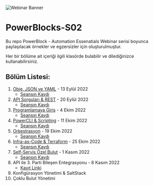 ![Webinar Banner](https://user-images.githubusercontent.com/25429217/189640202-0c6284f7-93d3-4e7c-9a11-41fdc8d069e9.png)

# PowerBlocks-S02

Bu repo PowerBlock - Automation Essenatials Webinar serisi boyunca paylaşılacak örnekler ve egzersizler için oluşturulmuştur.

Her bir bölüme ait içeriği ilgili klasörde bulabilir ve dilediğinizce kullanabilirsiniz.

## Bölüm Listesi:
1. [Obje, JSON ve YAML](./E01) - 13 Eylül 2022
   - [Seansın Kaydı](https://VMware.zoom.us/rec/share/7K_7hDactgmQb4jP2VLZ1Urd_A1r0tuVu5x8I2stWkO-8c4KCkVSFvs_xqEBu93h.Bxv_M5jKmiys6ob-)
2. [API Sorguları & REST](./E02) - 20 Eylül 2022
   - [Seansın Kaydı](https://VMware.zoom.us/rec/share/isqMP76rb9Q_F-cuUlXMoaBDz4DPJ1rvUmb1YWiI0Eye3XLrj5yH-QtGIWSVSmS_.e2aHK5Hffsjo7kop)  
3. [Programlamaya Giriş](./E03) - 4 Ekim 2022
   - [Seansın Kaydı](https://VMware.zoom.us/rec/share/8Rx1KCxWs0DEg0WBHl-XR7a5lN-Jd3ooCanPLHpB4pSSXo75tLiFVUSKpuYXN6BM.B0_pkyGIhaxvV5sw)
4. [PowerCLI & Scripting](./E04) - 11 Ekim 2022
   - [Seansın Kaydı](https://VMware.zoom.us/rec/share/gccjlPaOD2O6x9ckAhpqh4_VomYtVliqBbfw3voOT6f33O7O8Mnp9VMYg1qlyODA.egJGcrIOaqkXZo8R)
5. [Orkestrasyon](./E05) - 19 Ekim 2022
   - [Seansın Kaydı](https://VMware.zoom.us/rec/share/lIh0_55v4niWSbAlNFwsFlLtDHOeuBW-8pBIgB-gFD4rmB5lxpmeg9nr0AIse8el.nt_gl-ao6OvTm3uK)
6. [Infra-as-Code & Terraform](./E06) - 25 Ekim 2022
   - [Seansın Kaydı](https://VMware.zoom.us/rec/share/HRyBDFpkSsB1TvzJseeW76NkfHnFBD5lu2V8DoA1qE6YuuOsLjy3Eg0mEt4vIhMb.D_r74vbLCopNVP3j)
7. [Self-Servis Özel Bulut](./E07) - 1 Kasım 2022
   - [Seansın Kaydı](https://VMware.zoom.us/rec/share/sF-ZPKy0JlihtVlhV5y-OT9GNjaIPcIwbiGg8uafe3i-sfptPdQXuqdtSu9p5a6w.RF0YgWys9a0oDO9Y)
8. API ile 3. Parti Bileşen Entegrasyonu - 8 Kasım 2022
   - [Kayıt Linki](https://VMware.zoom.us/webinar/register/6616631553490/WN_Ayj5MgjcS7ePDxe-6KrWOg)
9. Konfigürasyon Yönetimi & SaltStack
10. Çoklu Bulut Yönetimi